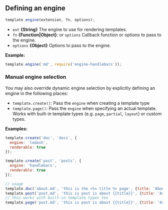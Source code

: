 ## Defining an engine

```js
template.engine(extension, fn, options);
```
* `ext` **{String}** The engine to use for rendering templates.
* `fn` **{Function|Object}**: or `options` Callback function or options to pass to the engine.
* `options` **{Object}** Options to pass to the engine.

**Example:**

```js
template.engine('md', require('engine-handlebars'));
```

### Manual engine selection

You may also override dynamic engine selection by explicitly defining an engine in the following places:

 * `template.create()`: Pass the `engine` when creating a template type
 * `template.page()`: Pass the `engine` when specifying an actual template. Works with built-in template types (e.g. `page`, `partial`, `layout`) or custom types.

**Examples:**

```js
template.create('doc', 'docs', {
  engine: 'lodash',
  renderable: true
});

template.create('post', 'posts', {
  engine: 'handlebars',
  renderable: true
});

// usage
template.doc('about.md', 'this is the <%= title %> page', {title: 'About'});
template.post('post.md', 'this is post is about {{title}}', {title: 'Assemble'});
// this works with built-in template types too
template.page('post.md', 'this is post is about {{title}}', {title: 'Assemble'});
```